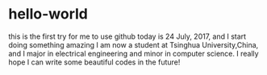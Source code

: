 # hello-world
this is the first try for me to use github
today is 24 July, 2017, and I start doing something amazing
I am now a student at Tsinghua University,China, and I major in electrical engineering and minor in computer science. 
I really hope I can write some beautiful codes in the future!
